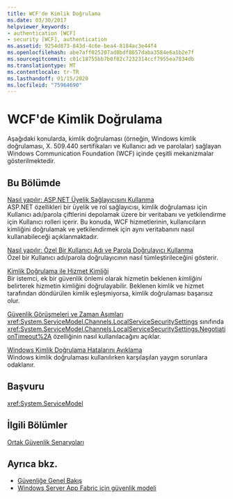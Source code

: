 ```yaml
---
title: WCF'de Kimlik Doğrulama
ms.date: 03/30/2017
helpviewer_keywords:
- authentication [WCF]
- security [WCF], authentication
ms.assetid: 9254d873-843d-4c6e-bea4-8184ac3e44f4
ms.openlocfilehash: abe7aff025207ad8bdf8657daba3584e6a1b2e7f
ms.sourcegitcommit: c01c18755bb7b0f82c7232314ccf7955ea7834db
ms.translationtype: MT
ms.contentlocale: tr-TR
ms.lasthandoff: 01/15/2020
ms.locfileid: "75964690"
---
```

# <a name="authentication-in-wcf"></a>WCF'de Kimlik Doğrulama
Aşağıdaki konularda, kimlik doğrulaması (örneğin, Windows kimlik doğrulaması, X. 509.440 sertifikaları ve Kullanıcı adı ve parolalar) sağlayan Windows Communication Foundation (WCF) içinde çeşitli mekanizmalar gösterilmektedir.  
  
## <a name="in-this-section"></a>Bu Bölümde  
 [Nasıl yapılır: ASP.NET Üyelik Sağlayıcısını Kullanma](../../../../docs/framework/wcf/feature-details/how-to-use-the-aspnet-membership-provider.md)  
 ASP.NET özellikleri bir üyelik ve rol sağlayıcısı, kimlik doğrulaması için Kullanıcı adı/parola çiftlerini depolamak üzere bir veritabanı ve yetkilendirme için Kullanıcı rolleri içerir. Bu konuda, WCF hizmetlerinin, kullanıcıların kimliğini doğrulamak ve yetkilendirmek için aynı veritabanını nasıl kullanabileceği açıklanmaktadır.  
  
 [Nasıl yapılır: Özel Bir Kullanıcı Adı ve Parola Doğrulayıcı Kullanma](../../../../docs/framework/wcf/feature-details/how-to-use-a-custom-user-name-and-password-validator.md)  
 Özel bir Kullanıcı adı/parola doğrulayıcının nasıl tümleştirileceğini gösterir.  
  
 [Kimlik Doğrulama ile Hizmet Kimliği](../../../../docs/framework/wcf/feature-details/service-identity-and-authentication.md)  
 Bir istemci, ek bir güvenlik önlemi olarak hizmetin beklenen *kimliğini* belirterek hizmetin kimliğini doğrulayabilir. Beklenen kimlik ve hizmet tarafından döndürülen kimlik eşleşmiyorsa, kimlik doğrulaması başarısız olur.  
  
 [Güvenlik Görüşmeleri ve Zaman Aşımları](../../../../docs/framework/wcf/feature-details/security-negotiation-and-timeouts.md)  
 <xref:System.ServiceModel.Channels.LocalServiceSecuritySettings> sınıfında <xref:System.ServiceModel.Channels.LocalServiceSecuritySettings.NegotiationTimeout%2A> özelliğinin nasıl kullanılacağını açıklar.  
  
 [Windows Kimlik Doğrulama Hatalarını Ayıklama](../../../../docs/framework/wcf/feature-details/debugging-windows-authentication-errors.md)  
 Windows kimlik doğrulaması kullanılırken karşılaşılan yaygın sorunlara odaklanır.  
  
## <a name="reference"></a>Başvuru  
 <xref:System.ServiceModel>  
  
## <a name="related-sections"></a>İlgili Bölümler  
 [Ortak Güvenlik Senaryoları](../../../../docs/framework/wcf/feature-details/common-security-scenarios.md)  
  
## <a name="see-also"></a>Ayrıca bkz.

- [Güvenliğe Genel Bakış](../../../../docs/framework/wcf/feature-details/security-overview.md)
- [Windows Server App Fabric için güvenlik modeli](https://docs.microsoft.com/previous-versions/appfabric/ee677202(v=azure.10))
